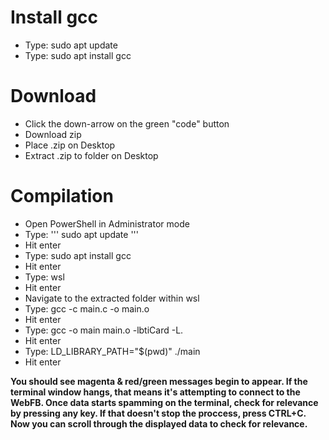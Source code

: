 # Install gcc
- Type: sudo apt update
- Type: sudo apt install gcc

# Download
  - Click the down-arrow on the green "code" button
  - Download zip
  - Place .zip on Desktop
  - Extract .zip to folder on Desktop

# Compilation
  - Open PowerShell in Administrator mode
  - Type: 
  '''
  sudo apt update
  '''
  - Hit enter
  - Type: sudo apt install gcc
  - Hit enter
  - Type: wsl 
  - Hit enter
  - Navigate to the extracted folder within wsl
  - Type: gcc -c main.c -o main.o
  - Hit enter
  - Type: gcc -o main main.o -lbtiCard -L.
  - Hit enter
  - Type: LD_LIBRARY_PATH="$(pwd)" ./main
  - Hit enter
  
**You should see magenta & red/green messages begin to appear. 
If the terminal window hangs, that means it's attempting to connect to the WebFB. 
Once data starts spamming on the terminal, check for relevance by pressing any key. 
If that doesn't stop the proccess, press CTRL+C. 
Now you can scroll through the displayed data to check for relevance.**
  
